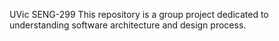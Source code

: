 UVic SENG-299
This repository is a group project dedicated to understanding software architecture and design process.
